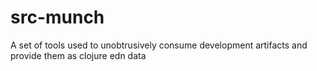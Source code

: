 # src-munch
A set of tools used to unobtrusively consume development artifacts and provide them as clojure edn data
